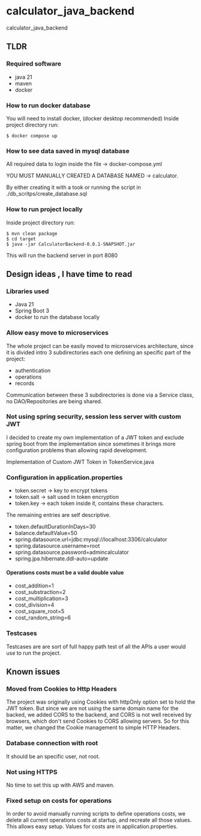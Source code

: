 # calculator_java_backend
calculator_java_backend

## TLDR

### Required software
* java 21
* maven
* docker

### How to run docker database
You will need to install docker, (docker desktop recommended)
Inside project directory run:

    $ docker compose up

### How to see data saved in mysql database
All required data to login inside the file -> docker-compose.yml

YOU MUST MANUALLY CREATED A DATABASE NAMED -> calculator.

By either creating it with a took or running the script in ./db_scritps/create_database.sql


### How to run project locally
Inside project directory run:

    $ mvn clean package
    $ cd target
    $ java -jar CalculatorBackend-0.0.1-SNAPSHOT.jar

This will run the backend server in port 8080




## Design ideas , I have time to read
### Libraries used
* Java 21
* Spring Boot 3
* docker to run the database locally

### Allow easy move to microservices
The whole project can be easily moved to microservices architecture, since it is divided intro 3 subdirectories each one defining an specific part of the project:

- authentication
- operations
- records

Communication between these 3 subdirectories is done via a Service class, no DAO/Repositories are being shared.

### Not using spring security, session less server with custom JWT
I decided to create my own implementation of a JWT token and exclude spring boot from the implementation since sometimes it brings more configuration problems than allowing rapid development.

Implementation of Custom JWT Token in TokenService.java

### Configuration in application.properties

* token.secret  -> key to encrypt tokens
* token.salt    -> salt used in token encryption
* token.key     -> each token inside it, contains these characters.

The remaining entries are self descriptive.
* token.defaultDurationInDays=30
* balance.defaultValue=50
* spring.datasource.url=jdbc:mysql://localhost:3306/calculator
* spring.datasource.username=root
* spring.datasource.password=admincalculator
* spring.jpa.hibernate.ddl-auto=update

#### Operations costs must be a valid double value
* cost_addition=1
* cost_substraction=2
* cost_multiplication=3
* cost_division=4
* cost_square_root=5
* cost_random_string=6

### Testcases
Testcases are are sort of full happy path test of all the APIs a user would use to run the project.



## Known issues

### Moved from Cookies to Http Headers
The project was originally using Cookies with httpOnly option set to hold the JWT token. But since we are not using the same domain name for the backed, we added CORS to the backend, and CORS is not well received by browsers, which don't send Cookies to CORS allowing servers.
So for this matter, we changed the Cookie management to simple HTTP Headers.

### Database connection with root
It should be an specific user, not root. 

### Not using HTTPS
No time to set this up with AWS and maven.

### Fixed setup on costs for operations
In order to avoid manually running scripts to define operations costs, we delete all current operations costs at startup, and recreate all those values.
This allows easy setup.
Values for costs are in application.properties.

